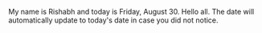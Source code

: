 My name is Rishabh and today is Friday, August 30. Hello all. The date will automatically update to today's date in case you did not notice.
